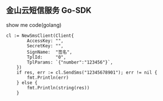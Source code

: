 ## 金山云短信服务 Go-SDK

show me code(golang)
```Golang
cl := NewSmsClient(Client{
		AccessKey: "",
		SecretKey: "",
		SignName:  "签名",
		TplId:     "0",
		TplParams: `{"number":"123456"}`,
	})
	if res, err := cl.SendSms("12345678901"); err != nil {
		fmt.Println(err)
	} else {
		fmt.Println(string(res))
	}
```



